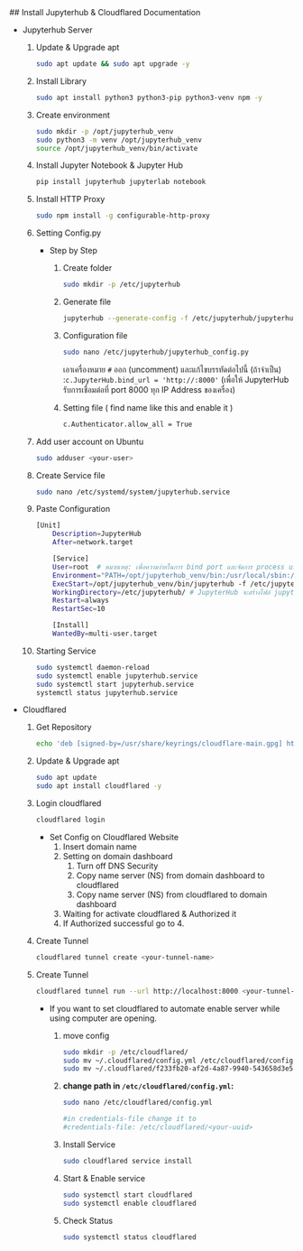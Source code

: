 <aside>
## Install Jupyterhub & Cloudflared Documentation
</aside>

- Jupyterhub Server
    1. Update & Upgrade apt
        
        ```bash
        sudo apt update && sudo apt upgrade -y
        ```
        
    2. Install Library
        
        ```bash
        sudo apt install python3 python3-pip python3-venv npm -y
        ```
        
    3. Create environment
        
        ```bash
        sudo mkdir -p /opt/jupyterhub_venv
        sudo python3 -m venv /opt/jupyterhub_venv
        source /opt/jupyterhub_venv/bin/activate
        ```
        
    4. Install Jupyter Notebook & Jupyter Hub
        
        ```bash
        pip install jupyterhub jupyterlab notebook
        ```
        
    5. Install HTTP Proxy
        
        ```bash
        sudo npm install -g configurable-http-proxy
        ```
        
    6. Setting Config.py
        - Step by Step
            1. Create folder
                
                ```bash
                sudo mkdir -p /etc/jupyterhub
                ```
                
            2. Generate file
                
                ```bash
                jupyterhub --generate-config -f /etc/jupyterhub/jupyterhub_config.py
                ```
                
            3. Configuration file
                
                ```bash
                sudo nano /etc/jupyterhub/jupyterhub_config.py
                ```
                
                เอาเครื่องหมาย `#` ออก (uncomment) และแก้ไขบรรทัดต่อไปนี้ (ถ้าจำเป็น)
                :`c.JupyterHub.bind_url = 'http://:8000'` (เพื่อให้ JupyterHub รับการเชื่อมต่อที่ port 8000 ทุก IP Address ของเครื่อง)
                
            4. Setting file ( find name like this and enable it )
                
                ```bash
                c.Authenticator.allow_all = True
                ```
                
    7. Add user account on Ubuntu
        
        ```bash
        sudo adduser <your-user>
        ```
        
    8. Create Service file
        
        ```bash
        sudo nano /etc/systemd/system/jupyterhub.service
        ```
        
    9. Paste Configuration
        
        ```bash
        [Unit]
            Description=JupyterHub
            After=network.target
        
            [Service]
            User=root  # หมายเหตุ: เพื่อความง่ายในการ bind port และจัดการ process user อื่นๆ (ดูข้อควรระวัง)
            Environment="PATH=/opt/jupyterhub_venv/bin:/usr/local/sbin:/usr/local/bin:/usr/sbin:/usr/bin:/sbin:/bin"
            ExecStart=/opt/jupyterhub_venv/bin/jupyterhub -f /etc/jupyterhub/jupyterhub_config.py
            WorkingDirectory=/etc/jupyterhub/ # JupyterHub จะสร้างไฟล์ jupyterhub.sqlite ที่นี่
            Restart=always
            RestartSec=10
        
            [Install]
            WantedBy=multi-user.target
        ```
        
    10. Starting Service
        
        ```bash
        sudo systemctl daemon-reload
        sudo systemctl enable jupyterhub.service
        sudo systemctl start jupyterhub.service
        systemctl status jupyterhub.service
        ```
        
    
- Cloudflared
    1. Get Repository
        
        ```bash
        echo 'deb [signed-by=/usr/share/keyrings/cloudflare-main.gpg] https://pkg.cloudflare.com/cloudflared $(lsb_release -cs) main' | sudo tee /etc/apt/sources.list.d/cloudflared.list
        ```
        
    2. Update & Upgrade apt
        
        ```bash
        sudo apt update
        sudo apt install cloudflared -y
        ```
        
    3. Login cloudflared
        
        ```bash
        cloudflared login
        ```
        
        - Set Config on Cloudflared Website
            1. Insert domain name
            2. Setting on domain dashboard
                1. Turn off DNS Security
                2. Copy name server (NS) from domain dashboard to cloudflared
                3. Copy name server (NS) from cloudflared to domain dashboard
            3. Waiting for activate cloudflared & Authorized it
            4. If Authorized successful go to 4.
    4. Create Tunnel
        
        ```bash
        cloudflared tunnel create <your-tunnel-name>
        ```
        
    5. Create Tunnel
        
        ```bash
        cloudflared tunnel run --url http://localhost:8000 <your-tunnel-name-or-uuid>
        ```
        
        - If you want to set cloudflared to automate enable server while using computer are opening.
            1. move config
                
                ```bash
                sudo mkdir -p /etc/cloudflared/
                sudo mv ~/.cloudflared/config.yml /etc/cloudflared/config.yml
                sudo mv ~/.cloudflared/f233fb20-af2d-4a87-9940-543658d3e5e3.json /etc/cloudflared/
                ```
                
            2. **change path in `/etc/cloudflared/config.yml`:**
                
                ```bash
                sudo nano /etc/cloudflared/config.yml
                
                #in credentials-file change it to
                #credentials-file: /etc/cloudflared/<your-uuid>
                ```
                
            3. Install Service
                
                ```bash
                sudo cloudflared service install
                ```
                
            4. Start & Enable service
                
                ```bash
                sudo systemctl start cloudflared
                sudo systemctl enable cloudflared
                ```
                
            5. Check Status
                
                ```bash
                sudo systemctl status cloudflared
                ```
